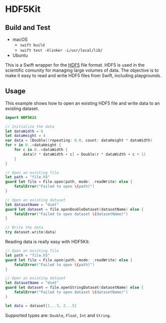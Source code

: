 # HDF5Kit

## Build and Test
- macOS
    - `swift build`
    - `swift test -Xlinker -L/usr/local/lib/`
- Ubuntu

This is a Swift wrapper for the [HDF5](https://www.hdfgroup.org) file format. HDF5 is used in the scientific comunity for managing large volumes of data. The objective is to make it easy to read and write HDF5 files from Swift, including playgrounds.


## Usage

This example shows how to open an existing HDF5 file and write data to an existing dataset.

```swift
import HDF5Kit

// Initialize the data
let dataWidth = 6
let dataHeight = 4
var data = [Double](repeating: 0.0, count: dataHeight * dataWidth)
for r in 0..<dataHeight {
    for c in 0..<dataWidth {
        data[r * dataWidth + c] = Double(r * dataWidth + c + 1)
    }
}

// Open an existing file
let path = "file.h5"
guard let file = File.open(path, mode: .readWrite) else {
    fatalError("Failed to open \(path)")
}

// Open an existing dataset
let datasetName = "dset"
guard let dataset = file.openDoubleDataset(datasetName) else {
    fatalError("Failed to open dataset \(datasetName)")
}

// Write the data
try dataset.write(data)
```

Reading data is really easy with HDF5Kit:

```swift
// Open an existing file
let path = "file.h5"
guard let file = File.open(path, mode: .readWrite) else {
    fatalError("Failed to open \(path)")
}

// Open an existing dataset
let datasetName = "dset"
guard let dataset = file.openStringDataset(datasetName) else {
    fatalError("Failed to open dataset \(datasetName)")
}

let data = dataset[1...3, 2...5]
```

Supported types are: `Double`, `Float`, `Int` and `String`.
